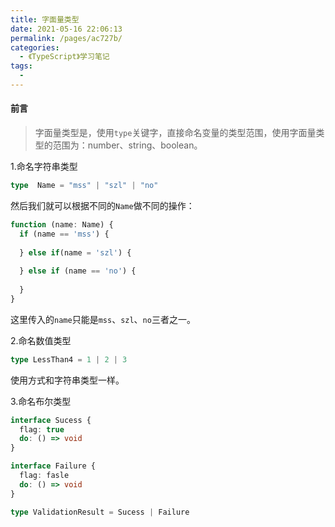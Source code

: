 ```yaml
---
title: 字面量类型
date: 2021-05-16 22:06:13
permalink: /pages/ac727b/
categories:
  - 《TypeScript》学习笔记
tags:
  - 
---
```

#### 前言

> 字面量类型是，使用`type`关键字，直接命名变量的类型范围，使用字面量类型的范围为：number、string、boolean。

1.命名字符串类型

```typescript
type  Name = "mss" | "szl" | "no"
```

然后我们就可以根据不同的`Name`做不同的操作：

```typescript
function (name: Name) {
  if (name == 'mss') {
    
  } else if(name = 'szl') {
    
  } else if (name == 'no') {
    
  }
}
```

这里传入的`name`只能是`mss`、`szl`、`no`三者之一。

2.命名数值类型

```typescript
type LessThan4 = 1 | 2 | 3
```

使用方式和字符串类型一样。

3.命名布尔类型

```typescript
interface Sucess {
  flag: true
  do: () => void
}

interface Failure {
  flag: fasle
  do: () => void
}

type ValidationResult = Sucess | Failure
```
